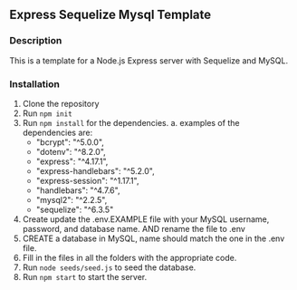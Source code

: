 ## Express Sequelize Mysql Template

### Description
This is a template for a Node.js Express server with Sequelize and MySQL.

### Installation
1. Clone the repository
2. Run `npm init` 
3. Run `npm install` for the dependencies.
    a. examples of the dependencies are:
    - "bcrypt": "^5.0.0",
    - "dotenv": "^8.2.0",
    - "express": "^4.17.1",
    - "express-handlebars": "^5.2.0",
    - "express-session": "^1.17.1",
    - "handlebars": "^4.7.6",
    - "mysql2": "^2.2.5",
    - "sequelize": "^6.3.5"
4. Create update the .env.EXAMPLE file with your MySQL username, password, and database name. AND rename the file to .env
6. CREATE a database in MySQL, name should match the one in the .env file.
7. Fill in the files in all the folders with the appropriate code.
8. Run `node seeds/seed.js` to seed the database.
9. Run `npm start` to start the server.